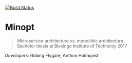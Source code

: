 [![Build Status](https://travis-ci.org/flygare/Minopt.svg?branch=master)](https://travis-ci.org/flygare/Minopt)

# Minopt

> Microservice architecture vs. monolithic architecture<br>
> Bachelor thesis at Blekinge Institute of Technoloy 2017

_Developers_: Robing Flygare, Anthon Holmqvist
